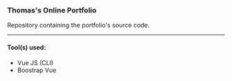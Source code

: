 ### Thomas's Online Portfolio
Repository containing the portfolio's source code.

***

#### **Tool(s) used**:

- Vue JS (CLI)
- Boostrap Vue
